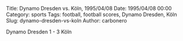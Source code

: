 Title: Dynamo Dresden vs. Köln, 1995/04/08
Date: 1995/04/08 00:00
Category: sports
Tags: football, football scores, Dynamo Dresden, Köln
Slug: dynamo-dresden-vs-koln
Author: carbonero


Dynamo Dresden 1 - 3 Köln
